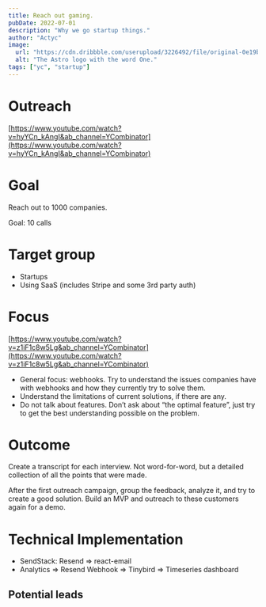 ```yaml
---
title: Reach out gaming.
pubDate: 2022-07-01
description: "Why we go startup things."
author: "Actyc"
image:
  url: "https://cdn.dribbble.com/userupload/3226492/file/original-0e19b6c6ee325db2802954463be1d59d.png?compress=1&resize=1504x1128"
  alt: "The Astro logo with the word One."
tags: ["yc", "startup"]
---
```


# Outreach

[https://www.youtube.com/watch?v=hyYCn_kAngI&ab_channel=YCombinator](https://www.youtube.com/watch?v=hyYCn_kAngI&ab_channel=YCombinator)

# Goal

Reach out to 1000 companies.

Goal: 10 calls

# Target group

- Startups
- Using SaaS (includes Stripe and some 3rd party auth)

# Focus

[https://www.youtube.com/watch?v=z1iF1c8w5Lg&ab_channel=YCombinator](https://www.youtube.com/watch?v=z1iF1c8w5Lg&ab_channel=YCombinator)

- General focus: webhooks. Try to understand the issues companies have with webhooks and how they currently try to solve them.
- Understand the limitations of current solutions, if there are any.
- Do not talk about features. Don’t ask about “the optimal feature”, just try to get the best understanding possible on the problem.

# Outcome

Create a transcript for each interview. Not word-for-word, but a detailed collection of all the points that were made.

After the first outreach campaign, group the feedback, analyze it, and try to create a good solution. Build an MVP and outreach to these customers again for a demo.

# Technical Implementation

- SendStack: Resend ⇒ react-email
- Analytics ⇒ Resend Webhook ⇒ Tinybird ⇒ Timeseries dashboard

## Potential leads
